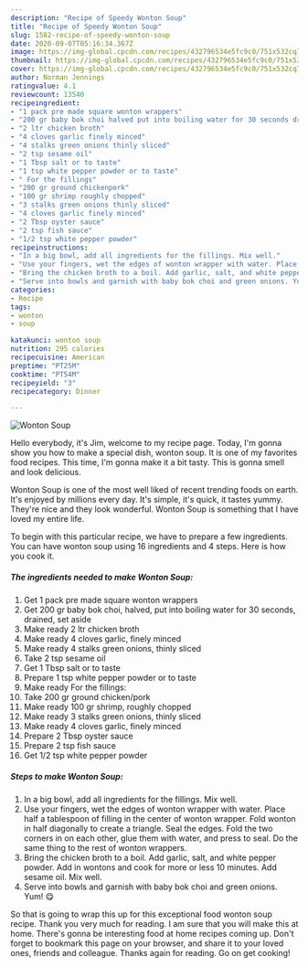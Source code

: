 ```yaml
---
description: "Recipe of Speedy Wonton Soup"
title: "Recipe of Speedy Wonton Soup"
slug: 1582-recipe-of-speedy-wonton-soup
date: 2020-09-07T05:16:34.367Z
image: https://img-global.cpcdn.com/recipes/432796534e5fc9c0/751x532cq70/wonton-soup-recipe-main-photo.jpg
thumbnail: https://img-global.cpcdn.com/recipes/432796534e5fc9c0/751x532cq70/wonton-soup-recipe-main-photo.jpg
cover: https://img-global.cpcdn.com/recipes/432796534e5fc9c0/751x532cq70/wonton-soup-recipe-main-photo.jpg
author: Norman Jennings
ratingvalue: 4.1
reviewcount: 13540
recipeingredient:
- "1 pack pre made square wonton wrappers"
- "200 gr baby bok choi halved put into boiling water for 30 seconds drained set aside"
- "2 ltr chicken broth"
- "4 cloves garlic finely minced"
- "4 stalks green onions thinly sliced"
- "2 tsp sesame oil"
- "1 Tbsp salt or to taste"
- "1 tsp white pepper powder or to taste"
- " For the fillings"
- "200 gr ground chickenpork"
- "100 gr shrimp roughly chopped"
- "3 stalks green onions thinly sliced"
- "4 cloves garlic finely minced"
- "2 Tbsp oyster sauce"
- "2 tsp fish sauce"
- "1/2 tsp white pepper powder"
recipeinstructions:
- "In a big bowl, add all ingredients for the fillings. Mix well."
- "Use your fingers, wet the edges of wonton wrapper with water. Place half a tablespoon of filling in the center of wonton wrapper. Fold wonton in half diagonally to create a triangle. Seal the edges. Fold the two corners in on each other, glue them with water, and press to seal. Do the same thing to the rest of wonton wrappers."
- "Bring the chicken broth to a boil. Add garlic, salt, and white pepper powder. Add in wontons and cook for more or less 10 minutes. Add sesame oil. Mix well."
- "Serve into bowls and garnish with baby bok choi and green onions. Yum! 😋"
categories:
- Recipe
tags:
- wonton
- soup

katakunci: wonton soup 
nutrition: 295 calories
recipecuisine: American
preptime: "PT25M"
cooktime: "PT54M"
recipeyield: "3"
recipecategory: Dinner

---
```



![Wonton Soup](https://img-global.cpcdn.com/recipes/432796534e5fc9c0/751x532cq70/wonton-soup-recipe-main-photo.jpg)

Hello everybody, it's Jim, welcome to my recipe page. Today, I'm gonna show you how to make a special dish, wonton soup. It is one of my favorites food recipes. This time, I'm gonna make it a bit tasty. This is gonna smell and look delicious.



Wonton Soup is one of the most well liked of recent trending foods on earth. It's enjoyed by millions every day. It's simple, it's quick, it tastes yummy. They're nice and they look wonderful. Wonton Soup is something that I have loved my entire life.


To begin with this particular recipe, we have to prepare a few ingredients. You can have wonton soup using 16 ingredients and 4 steps. Here is how you cook it.

<!--inarticleads1-->

##### The ingredients needed to make Wonton Soup:

1. Get 1 pack pre made square wonton wrappers
1. Get 200 gr baby bok choi, halved, put into boiling water for 30 seconds, drained, set aside
1. Make ready 2 ltr chicken broth
1. Make ready 4 cloves garlic, finely minced
1. Make ready 4 stalks green onions, thinly sliced
1. Take 2 tsp sesame oil
1. Get 1 Tbsp salt or to taste
1. Prepare 1 tsp white pepper powder or to taste
1. Make ready  For the fillings:
1. Take 200 gr ground chicken/pork
1. Make ready 100 gr shrimp, roughly chopped
1. Make ready 3 stalks green onions, thinly sliced
1. Make ready 4 cloves garlic, finely minced
1. Prepare 2 Tbsp oyster sauce
1. Prepare 2 tsp fish sauce
1. Get 1/2 tsp white pepper powder




<!--inarticleads2-->

##### Steps to make Wonton Soup:

1. In a big bowl, add all ingredients for the fillings. Mix well.
1. Use your fingers, wet the edges of wonton wrapper with water. Place half a tablespoon of filling in the center of wonton wrapper. Fold wonton in half diagonally to create a triangle. Seal the edges. Fold the two corners in on each other, glue them with water, and press to seal. Do the same thing to the rest of wonton wrappers.
1. Bring the chicken broth to a boil. Add garlic, salt, and white pepper powder. Add in wontons and cook for more or less 10 minutes. Add sesame oil. Mix well.
1. Serve into bowls and garnish with baby bok choi and green onions. Yum! 😋




So that is going to wrap this up for this exceptional food wonton soup recipe. Thank you very much for reading. I am sure that you will make this at home. There's gonna be interesting food at home recipes coming up. Don't forget to bookmark this page on your browser, and share it to your loved ones, friends and colleague. Thanks again for reading. Go on get cooking!
